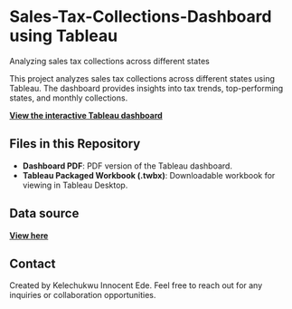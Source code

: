 # Sales-Tax-Collections-Dashboard using Tableau
Analyzing sales tax collections across different states


This project analyzes sales tax collections across different states using Tableau. The dashboard provides insights into tax trends, top-performing states, and monthly collections.

**[View the interactive Tableau dashboard](https://public.tableau.com/app/profile/kelechukwu.innocent.ede/viz/SalesTaxCollectionsbyStates/SalesTaxCollectionsbyStates?publish=yes)**

## Files in this Repository
- **Dashboard PDF**: PDF version of the Tableau dashboard.
- **Tableau Packaged Workbook (.twbx)**: Downloadable workbook for viewing in Tableau Desktop.

## Data source
**[View here](https://catalog.data.gov/dataset/sales-tax-collections-by-state)**
## Contact
Created by Kelechukwu Innocent Ede. Feel free to reach out for any inquiries or collaboration opportunities.

